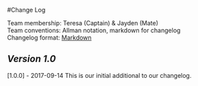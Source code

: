 #Change Log

Team membership:  Teresa (Captain) & Jayden (Mate)  
Team conventions: Allman notation, markdown for changelog  
Changelog format: [Markdown](https://github.com/adam-p/markdown-here/wiki/Markdown-Cheatsheet) 

## *Version 1.0*


[1.0.0] - 2017-09-14
This is our initial additional to our changelog.
